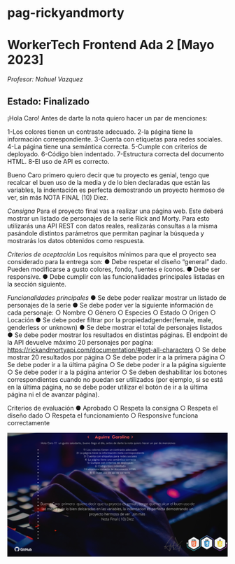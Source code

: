 # pag-rickyandmorty
# WorkerTech Frontend Ada 2 [Mayo 2023]
*Profesor: Nahuel Vazquez*
## Estado: Finalizado

¡Hola Caro! Antes de darte la nota quiero hacer un par de menciones:

1-Los colores tienen un contraste adecuado.
2-la página tiene la información correspondiente.
3-Cuenta con etiquetas para redes sociales.
4-La página tiene una semántica correcta.
5-Cumple con criterios de deployado.
6-Código bien indentado.
7-Estructura correcta del documento HTML.
8-El uso de API es correcto.

Bueno Caro primero quiero decir que tu proyecto es genial, tengo que recalcar el buen uso de la media y de lo bien declaradas que están las variables, la indentación es perfecta demostrando un proyecto hermoso de ver, sin más NOTA FINAL (10) Diez.

*Consigna* 
Para el proyecto final vas a realizar una página web. Este deberá mostrar un listado de personajes de la serie Rick and Morty. Para esto utilizarás una API REST con datos reales, realizarás consultas a la misma pasándole distintos parámetros que permitan paginar la búsqueda y mostrarás los datos obtenidos como respuesta.

*Criterios de aceptación* 
Los requisitos mínimos para que el proyecto sea considerado para la entrega son: 
    ● Debe respetar el diseño “general” dado. Pueden modificarse a gusto colores, fondo, fuentes e íconos. 
    ● Debe ser responsive. 
    ● Debe cumplir con las funcionalidades principales listadas en la sección siguiente.

*Funcionalidades principales* 
● Se debe poder realizar mostrar un listado de personajes de la serie 
● Se debe poder ver la siguiente información de cada personaje: 
    ○ Nombre 
    ○ Género 
    ○ Especies 
    ○ Estado 
    ○ Origen 
    ○ Locación
● Se debe poder filtrar por la propiedadgender(female, male, genderless or unknown) 
● Se debe mostrar el total de personajes listados 
● Se debe poder mostrar los resultados en distintas páginas. El endpoint de la API devuelve máximo 20 personajes por pagína: https://rickandmortyapi.com/documentation/#get-all-characters 
    ○ Se debe mostrar 20 resultados por página 
    ○ Se debe poder ir a la primera página 
    ○ Se debe poder ir a la última página 
    ○ Se debe poder ir a la página siguiente 
    ○ Se debe poder ir a la página anterior 
    ○ Se deben deshabilitar los botones correspondientes cuando no puedan ser utilizados (por ejemplo, si se está en la última página, no se debe poder utilizar el botón de ir a la última página ni el de avanzar página).

Criterios de evaluación 
● Aprobado 
    ○ Respeta la consigna 
    ○ Respeta el diseño dado 
    ○ Respeta el funcionamiento 
    ○ Responsive funciona correctamente

![Alt text](Aguirre_Carolina-1.png)

